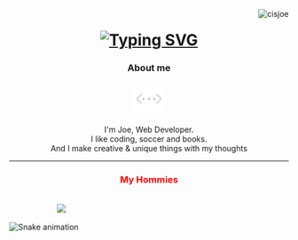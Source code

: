 <div align="center">
</div>


<img align="right" src="https://visitor-badge.laobi.icu/badge?page_id=cisjoe&right_color=transparent&left_color=transparent" alt="cisjoe">

<h1 align="center">
<a href="https://git.io/typing-svg">
  <img src="https://readme-typing-svg.demolab.com?font=Rubik+Iso&size=26&duration=3300&pause=200&color=950101&center=true&vCenter=true&width=500&lines=Hey+dude!;Make+yourself+at+home+%3C3" alt="Typing SVG" />
  </a>
</h1>

<div align="center">
  <h3>About me</h3>
  <img src="/imgs/anglebr.gif" height="60px"/>
</div>

<!-- <img src="/imgs/geometric.gif" height="300px"/> -->

<p align="center" >
  I'm Joe, Web Developer.
  <br>
  I like coding, soccer and books.
  <br>
  And I make creative & unique things with my thoughts
</p>

---

<div align="center">
  <h3 style="color:red;" > My Hommies</h3>
</div>

<code>
            <img src="https://cdn.jsdelivr.net/gh/devicons/devicon/icons/vscode/vscode-original.svg" />
</code>



![Snake animation](https://github.com/cisjoe/cisjoe/blob/output/github-contribution-grid-snake.svg)




